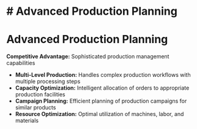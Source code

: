 # # Advanced Production Planning

# Advanced Production Planning
**Competitive Advantage:** Sophisticated production management capabilities
- **Multi-Level Production:** Handles complex production workflows with multiple processing steps
- **Capacity Optimization:** Intelligent allocation of orders to appropriate production facilities
- **Campaign Planning:** Efficient planning of production campaigns for similar products
- **Resource Optimization:** Optimal utilization of machines, labor, and materials

